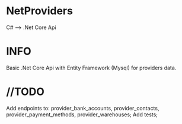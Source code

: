 # NetProviders
C# --> .Net Core Api 

# INFO
Basic .Net Core Api with Entity Framework (Mysql) for providers data.

# //TODO
Add endpoints to: provider_bank_accounts, provider_contacts, provider_payment_methods, provider_warehouses; Add tests;

